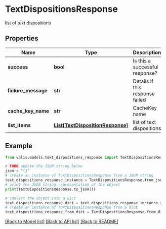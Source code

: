 # TextDispositionsResponse

list of text dispositions

## Properties

Name | Type | Description | Notes
------------ | ------------- | ------------- | -------------
**success** | **bool** | Is this a successful response? | [optional] 
**failure_message** | **str** | Details if this response failed | [optional] 
**cache_key_name** | **str** | CacheKey name | [optional] 
**list_items** | [**List[TextDispositionResponse]**](TextDispositionResponse.md) | list of text dispositions | [optional] 

## Example

```python
from valis.models.text_dispositions_response import TextDispositionsResponse

# TODO update the JSON string below
json = "{}"
# create an instance of TextDispositionsResponse from a JSON string
text_dispositions_response_instance = TextDispositionsResponse.from_json(json)
# print the JSON string representation of the object
print(TextDispositionsResponse.to_json())

# convert the object into a dict
text_dispositions_response_dict = text_dispositions_response_instance.to_dict()
# create an instance of TextDispositionsResponse from a dict
text_dispositions_response_from_dict = TextDispositionsResponse.from_dict(text_dispositions_response_dict)
```
[[Back to Model list]](../README.md#documentation-for-models) [[Back to API list]](../README.md#documentation-for-api-endpoints) [[Back to README]](../README.md)


